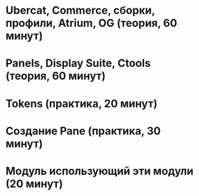 # Ubercat, Commerce, сборки, профили, Atrium, OG (теория, 60 минут)
# Panels, Display Suite, Ctools (теория, 60 минут)
# Tokens (практика, 20 минут)
# Создание Pane (практика, 30 минут)
# Модуль использующий эти модули (20 минут)

